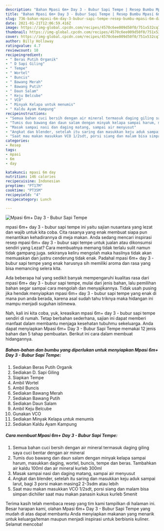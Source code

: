 ```yaml
---
description: "Bahan Mpasi 6m+ Day 3 - Bubur Sapi Tempe | Resep Bumbu Mpasi 6m+ Day 3 - Bubur Sapi Tempe Yang Enak Dan Lezat"
title: "Bahan Mpasi 6m+ Day 3 - Bubur Sapi Tempe | Resep Bumbu Mpasi 6m+ Day 3 - Bubur Sapi Tempe Yang Enak Dan Lezat"
slug: 736-bahan-mpasi-6m-day-3-bubur-sapi-tempe-resep-bumbu-mpasi-6m-day-3-bubur-sapi-tempe-yang-enak-dan-lezat
date: 2021-01-21T12:06:59.416Z
image: https://img-global.cpcdn.com/recipes/4570c6ee009d50f0/751x532cq70/mpasi-6m-day-3-bubur-sapi-tempe-foto-resep-utama.jpg
thumbnail: https://img-global.cpcdn.com/recipes/4570c6ee009d50f0/751x532cq70/mpasi-6m-day-3-bubur-sapi-tempe-foto-resep-utama.jpg
cover: https://img-global.cpcdn.com/recipes/4570c6ee009d50f0/751x532cq70/mpasi-6m-day-3-bubur-sapi-tempe-foto-resep-utama.jpg
author: Billy Holloway
ratingvalue: 4.7
reviewcount: 10
recipeingredient:
- " Beras Putih Organik"
- " D Sapi Giling"
- " Tempe"
- " Wortel"
- " Buncis"
- " Bawang Merah"
- " Bawang Putih"
- " Daun Salam"
- " Keju Belcube"
- " VCO"
- " Minyak Kelapa untuk menumis"
- " Kaldu Ayam Kampung"
recipeinstructions:
- "Semua bahan cuci bersih dengan air mineral termasuk daging giling saya cuci bentar dengan air mineral"
- "Tumis duo bawang dan daun salam dengan minyak kelapa sampai harum, masukkan daging, wortel, buncis, tempe dan beras. Tambahkan air kaldu 100ml dan air mineral kurleb 300ml"
- "Masak sampai nasi dan daging matang, sampai air menyusut"
- "Angkat dan blender, setelah itu saring dan masukkan keju aduk sampai larut, bagi 3 porsi makan masing2 2-3sdm atau lebih"
- "Saat mau makan masukkan VCO 1/2sdt, porsi siang dan malam bisa simpan dichiller saat mau makan panasin kukus kurleb 5menit"
categories:
- Resep
tags:
- mpasi
- 6m
- day

katakunci: mpasi 6m day 
nutrition: 146 calories
recipecuisine: Indonesian
preptime: "PT17M"
cooktime: "PT35M"
recipeyield: "4"
recipecategory: Lunch

---
```



![Mpasi 6m+ Day 3 - Bubur Sapi Tempe](https://img-global.cpcdn.com/recipes/4570c6ee009d50f0/751x532cq70/mpasi-6m-day-3-bubur-sapi-tempe-foto-resep-utama.jpg)


mpasi 6m+ day 3 - bubur sapi tempe ini yaitu sajian nusantara yang lezat dan wajib untuk kita coba. Cita rasanya yang enak membuat siapa pun menantikan kehadirannya di meja makan.
Anda sedang mencari inspirasi resep mpasi 6m+ day 3 - bubur sapi tempe untuk jualan atau dikonsumsi sendiri yang Lezat? Cara membuatnya memang tidak terlalu sulit namun tidak gampang juga. sekiranya keliru mengolah maka hasilnya tidak akan memuaskan dan justru cenderung tidak enak. Padahal mpasi 6m+ day 3 - bubur sapi tempe yang enak harusnya sih memiliki aroma dan rasa yang bisa memancing selera kita.



Ada beberapa hal yang sedikit banyak mempengaruhi kualitas rasa dari mpasi 6m+ day 3 - bubur sapi tempe, mulai dari jenis bahan, lalu pemilihan bahan segar sampai cara mengolah dan menyajikannya. Tidak usah pusing jika hendak menyiapkan mpasi 6m+ day 3 - bubur sapi tempe yang enak di mana pun anda berada, karena asal sudah tahu triknya maka hidangan ini mampu menjadi suguhan istimewa.


Nah, kali ini kita coba, yuk, kreasikan mpasi 6m+ day 3 - bubur sapi tempe sendiri di rumah. Tetap berbahan sederhana, sajian ini dapat memberi manfaat dalam membantu menjaga kesehatan tubuhmu sekeluarga. Anda dapat menyiapkan Mpasi 6m+ Day 3 - Bubur Sapi Tempe memakai 12 jenis bahan dan 5 tahap pembuatan. Berikut ini cara dalam membuat hidangannya.

<!--inarticleads1-->

##### Bahan-bahan dan bumbu yang diperlukan untuk menyiapkan Mpasi 6m+ Day 3 - Bubur Sapi Tempe:

1. Sediakan  Beras Putih Organik
1. Sediakan  D. Sapi Giling
1. Siapkan  Tempe
1. Ambil  Wortel
1. Ambil  Buncis
1. Sediakan  Bawang Merah
1. Sediakan  Bawang Putih
1. Sediakan  Daun Salam
1. Ambil  Keju Belcube
1. Gunakan  VCO
1. Sediakan  Minyak Kelapa untuk menumis
1. Sediakan  Kaldu Ayam Kampung




<!--inarticleads2-->

##### Cara membuat Mpasi 6m+ Day 3 - Bubur Sapi Tempe:

1. Semua bahan cuci bersih dengan air mineral termasuk daging giling saya cuci bentar dengan air mineral
1. Tumis duo bawang dan daun salam dengan minyak kelapa sampai harum, masukkan daging, wortel, buncis, tempe dan beras. Tambahkan air kaldu 100ml dan air mineral kurleb 300ml
1. Masak sampai nasi dan daging matang, sampai air menyusut
1. Angkat dan blender, setelah itu saring dan masukkan keju aduk sampai larut, bagi 3 porsi makan masing2 2-3sdm atau lebih
1. Saat mau makan masukkan VCO 1/2sdt, porsi siang dan malam bisa simpan dichiller saat mau makan panasin kukus kurleb 5menit




Terima kasih telah membaca resep yang tim kami tampilkan di halaman ini. Besar harapan kami, olahan Mpasi 6m+ Day 3 - Bubur Sapi Tempe yang mudah di atas dapat membantu Anda menyiapkan makanan yang menarik untuk keluarga/teman maupun menjadi inspirasi untuk berbisnis kuliner. Selamat mencoba!
